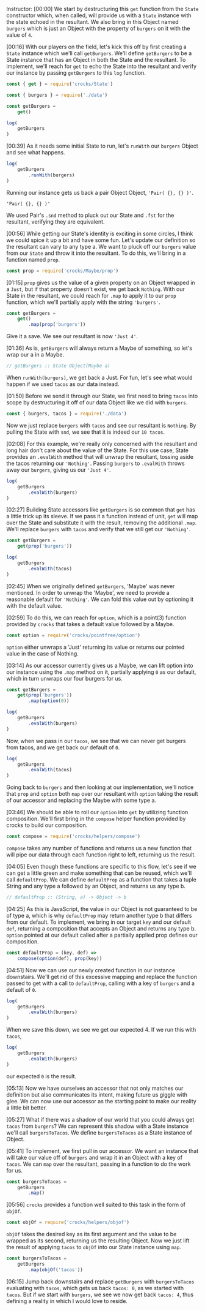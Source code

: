 Instructor: [00:00] We start by destructuring this `get` function from the `State` constructor which, when called, will provide us with a `State` instance with the state echoed in the resultant. We also bring in this Object named `burgers` which is just an Object with the property of `burgers` on it with the value of `4`.

[00:16] With our players on the field, let's kick this off by first creating a `State` instance which we'll call `getBurgers`. We'll define `getBurgers` to be a State instance that has an Object in both the State and the resultant. To implement, we'll reach for `get` to echo the State into the resultant and verify our instance by passing `getBurgers` to this `log` function.

```javascript
const { get } = require('crocks/State')

const { burgers } = require('./data')

const getBurgers = 
    get()

log(
    getBurgers
)
```

[00:39] As it needs some initial State to run, let's `runWith` our `burgers` Object and see what happens. 

```javascript
log(
    getBurgers
        .runWith(burgers)
)
```

Running our instance gets us back a pair Object Object, `'Pair( {}, {} )'`. 

```
'Pair( {}, {} )'
```

We used Pair's `.snd` method to pluck out our State and `.fst` for the resultant, verifying they are equivalent.

[00:56] While getting our State's identity is exciting in some circles, I think we could spice it up a bit and have some fun. Let's update our definition so the resultant can vary to any type a. We want to pluck off our `burgers` value from our `State` and throw it into the resultant. To do this, we'll bring in a function named `prop`.

```javascript
const prop = require('crocks/Maybe/prop')
```

[01:15] `prop` gives us the value of a given property on an Object wrapped in a `Just`, but if that property doesn't exist, we get back `Nothing`. With our State in the resultant, we could reach for `.map` to apply it to our `prop` function, which we'll partially apply with the string `'burgers'`. 

```javascript
const getBurgers = 
    get()
        .map(prop('burgers'))
```

Give it a save. We see our resultant is now `'Just 4'`.

[01:36] As is, `getBurgers` will always return a Maybe of something, so let's wrap our a in a Maybe. 

```javascript
// getBurgers :: State Object(Maybe a)
```

When `runWith(burgers)`, we get back a Just. For fun, let's see what would happen if we used `tacos` as our data instead.

[01:50] Before we send it through our State, we first need to bring `tacos` into scope by destructuring it off of our data Object like we did with `burgers`. 

```javascript
const { burgers, tacos } = require('./data')
```

Now we just replace `burgers` with `tacos` and see our resultant is `Nothing`. By pulling the State with `snd`, we see that it is indeed our `10 tacos`.

[02:08] For this example, we're really only concerned with the resultant and long hair don't care about the value of the State. For this use case, State provides an `.evalWith` method that will unwrap the resultant, tossing aside the tacos returning our `'Nothing'`. Passing `burgers` to `.evalWith` throws away our `burgers`, giving us our `'Just 4'`.

```javascript
log(
    getBurgers
        .evalWith(burgers)
)
```

[02:27] Building State accessors like `getBurgers` is so common that `get` has a little trick up its sleeve. If we pass it a function instead of unit, `get` will map over the State and substitute it with the result, removing the additional `.map`. We'll replace `burgers` with `tacos` and verify that we still get our `'Nothing'`.

```javascript
const getBurgers = 
    get(prop('burgers'))

log(
    getBurgers
        .evalWith(tacos)
)
```

[02:45] When we originally defined `getBurgers`, 'Maybe' was never mentioned. In order to unwrap the 'Maybe', we need to provide a reasonable default for `'Nothing'`. We can fold this value out by optioning it with the default value.

[02:59] To do this, we can reach for `option`, which is a point(3) function provided by `crocks` that takes a default value followed by a Maybe. 

```javascript
const option = require('crocks/pointfree/option')
```

`option` either unwraps a 'Just' returning its value or returns our pointed value in the case of Nothing.

[03:14] As our accessor currently gives us a Maybe, we can lift option into our instance using the `.map` method on it, partially applying `0` as our default, which in turn unwraps our four burgers for us. 

```javascript
const getBurgers = 
    get(prop('burgers'))
        .map(option(0))

log(
    getBurgers
        .evalWith(burgers)
)
```

Now, when we pass in our `tacos`, we see that we can never get burgers from tacos, and we get back our default of `0`. 

```javascript
log(
    getBurgers
        .evalWith(tacos)
)
```

Going back to `burgers` and then looking at our implementation, we'll notice that `prop` and `option` both `map` over our resultant with `option` taking the result of our accessor and replacing the Maybe with some type a.

[03:46] We should be able to roll our `option` into `get` by utilizing function composition. We'll first bring in the `compose` helper function provided by crocks to build our composition. 

```javascript
const compose = require('crocks/helpers/compose')
```

`compose` takes any number of functions and returns us a new function that will pipe our data through each function right to left, returning us the result.

[04:05] Even though these functions are specific to this flow, let's see if we can get a little green and make something that can be reused, which we'll call `defaultProp`. We can define `defaultProp` as a function that takes a tuple String and any type a followed by an Object, and returns us any type b.

```javascript
// defaultProp :: (String, a) -> Object -> b
```

[04:25] As this is JavaScript, the value in our Object is not guaranteed to be of type a, which is why `defaultProp` may return another type b that differs from our default. To implement, we bring in our target `key` and our default `def`, returning a composition that accepts an Object and returns any type b. `option` pointed at our default called after a partially applied prop defines our composition.

```javascript
const defaultProp = (key, def) => 
    compose(option(def), prop(key))
```

[04:51] Now we can use our newly created function in our instance downstairs. We'll get rid of this excessive mapping and replace the function passed to get with a call to `defaultProp`, calling with a key of `burgers` and a default of `0`. 

```javascript
log(
    getBurgers
        .evalWith(burgers)
)
```

When we save this down, we see we get our expected 4. If we run this with `tacos`, 

```javascript
log(
    getBurgers
        .evalWith(burgers)
)
```

our expected `0` is the result.

[05:13] Now we have ourselves an accessor that not only matches our definition but also communicates its intent, making future us giggle with glee. We can now use our accessor as the starting point to make our reality a little bit better.

[05:27] What if there was a shadow of our world that you could always get `tacos` from `burgers`? We can represent this shadow with a State instance we'll call `burgersToTacos`. We define `burgersToTacos` as a State instance of Object.

[05:41] To implement, we first pull in our accessor. We want an instance that will take our value off of `burgers` and wrap it in an Object with a key of `tacos`. We can `map` over the resultant, passing in a function to do the work for us.

```javascript
const burgersToTacos = 
    getBurgers
        .map()
```

[05:56] `crocks` provides a function well suited to this task in the form of `objOf`. 

```javascript
const objOf = require('crocks/helpers/objof')
```

`objOf` takes the desired key as its first argument and the value to be wrapped as its second, returning us the resulting Object. Now we just lift the result of applying `tacos` to `objOf` into our State instance using `map`.

```javascript
const burgersToTacos = 
    getBurgers
        .map(objOf('tacos'))
```

[06:15] Jump back downstairs and replace `getBurgers` with `burgersToTacos` evaluating with `tacos`, which gets us back `tacos: 0`, as we started with `tacos`. But if we start with `burgers`, we see we now get back `tacos: 4`, thus defining a reality in which I would love to reside.